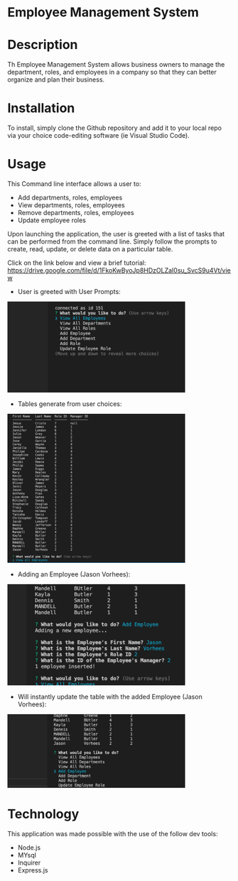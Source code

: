# Employee Management System

# Description
Th Employee Management System allows business owners to manage the department, roles, and employees in a company so that they can better organize and plan their business.

# Installation
To install, simply clone the Github repository and add it to your local repo via your choice code-editing software (ie Visual Studio Code).

# Usage
This Command line interface allows a user to:
* Add departments, roles, employees
* View departments, roles, employees
* Remove departments, roles, employees
* Update employee roles

Upon launching the application, the user is greeted with a list of tasks that can be performed from the command line. Simply follow the prompts to create, read, update, or delete data on a particular table.

Click on the link below and view a brief tutorial:
https://drive.google.com/file/d/1FkoKwByoJp8HDzOLZaI0su_SvcS9u4Vt/view


* User is greeted with User Prompts:
<img src="assets/images/prompts.png" width="400">

* Tables generate from user choices:
<img src="assets/images/empTable.png" width="400">

* Adding an Employee (Jason Vorhees):
<img src="assets/images/adding.png" width="400">

* Will instantly update the table with the added Employee (Jason Vorhees):
<img src="assets/images/added.png" width="400">


# Technology
This application was made possible with the use of the follow dev tools:
* Node.js
* MYsql
* Inquirer
* Express.js


